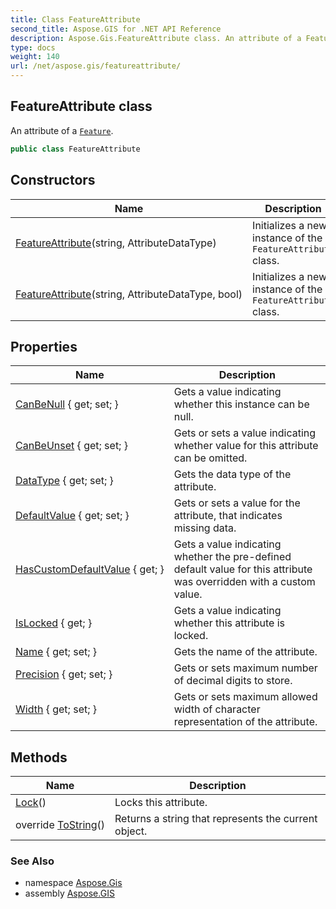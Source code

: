 ```yaml
---
title: Class FeatureAttribute
second_title: Aspose.GIS for .NET API Reference
description: Aspose.Gis.FeatureAttribute class. An attribute of a Feature.
type: docs
weight: 140
url: /net/aspose.gis/featureattribute/
---
```

## FeatureAttribute class

An attribute of a [`Feature`](../feature/).

```csharp
public class FeatureAttribute
```

## Constructors

| Name | Description |
| --- | --- |
| [FeatureAttribute](featureattribute/#constructor)(string, AttributeDataType) | Initializes a new instance of the `FeatureAttribute` class. |
| [FeatureAttribute](featureattribute/#constructor_1)(string, AttributeDataType, bool) | Initializes a new instance of the `FeatureAttribute` class. |

## Properties

| Name | Description |
| --- | --- |
| [CanBeNull](../../aspose.gis/featureattribute/canbenull/) { get; set; } | Gets a value indicating whether this instance can be null. |
| [CanBeUnset](../../aspose.gis/featureattribute/canbeunset/) { get; set; } | Gets or sets a value indicating whether value for this attribute can be omitted. |
| [DataType](../../aspose.gis/featureattribute/datatype/) { get; set; } | Gets the data type of the attribute. |
| [DefaultValue](../../aspose.gis/featureattribute/defaultvalue/) { get; set; } | Gets or sets a value for the attribute, that indicates missing data. |
| [HasCustomDefaultValue](../../aspose.gis/featureattribute/hascustomdefaultvalue/) { get; } | Gets a value indicating whether the pre-defined default value for this attribute was overridden with a custom value. |
| [IsLocked](../../aspose.gis/featureattribute/islocked/) { get; } | Gets a value indicating whether this attribute is locked. |
| [Name](../../aspose.gis/featureattribute/name/) { get; set; } | Gets the name of the attribute. |
| [Precision](../../aspose.gis/featureattribute/precision/) { get; set; } | Gets or sets maximum number of decimal digits to store. |
| [Width](../../aspose.gis/featureattribute/width/) { get; set; } | Gets or sets maximum allowed width of character representation of the attribute. |

## Methods

| Name | Description |
| --- | --- |
| [Lock](../../aspose.gis/featureattribute/lock/)() | Locks this attribute. |
| override [ToString](../../aspose.gis/featureattribute/tostring/)() | Returns a string that represents the current object. |

### See Also

* namespace [Aspose.Gis](../../aspose.gis/)
* assembly [Aspose.GIS](../../)



